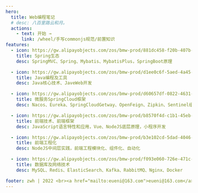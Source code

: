 ```yaml
---
hero:
  title: Web编程笔记
  # desc: 八百里路云和月。
  actions:
    - text: 开始 →
      link: /wheel/手写commonjs规范/前置知识
features:
  - icon: https://gw.alipayobjects.com/zos/bmw-prod/881dc458-f20b-407b-947a-95104b5ec82b/k79dm8ih_w144_h144.png
    title: Spring生态
    desc: SpringMVC、Spring、Mybatis、MybatisPlus，SpringBoot原理

  - icon: https://gw.alipayobjects.com/zos/bmw-prod/d1ee0c6f-5aed-4a45-a507-339a4bfe076c/k7bjsocq_w144_h144.png
    title: Java编程及工具
    desc: Java核心技术、JaveWeb开发

  - icon: https://gw.alipayobjects.com/zos/bmw-prod/d60657df-0822-4631-9d7c-e7a869c2f21c/k79dmz3q_w126_h126.png
    title: 微服务SpringCloud框架
    desc: Nacos、Eureka、SpringCloudGetway、OpenFeign、Zipkin、Sentinel组件

  - icon: https://gw.alipayobjects.com/zos/bmw-prod/b8570f4d-c1b1-45eb-a1da-abff53159967/kj9t990h_w144_h144.png
    title: 前端技术、前端框架
    desc: JavaScript语言特性和应用，Vue、NodeJS底层原理，小程序开发

  - icon: https://gw.alipayobjects.com/zos/bmw-prod/b3e102cd-5dad-4046-a02a-be33241d1cc7/kj9t8oji_w144_h144.png
    title: 前端工程化
    desc: NodeJS中间层实践，前端工程模块化、组件化、自动化

  - icon: https://gw.alipayobjects.com/zos/bmw-prod/f093e060-726e-471c-a53e-e988ed3f560c/kj9t9sk7_w144_h144.png
    title: 数据库及网络技术
    desc: MySQL、Redis、ElasticSearch、Kafka、RabbitMQ、Nginx、Docker

footer: zwh | 2022 <br><a href="mailto:eueni@163.com">eueni@163.com</a>
---
```

